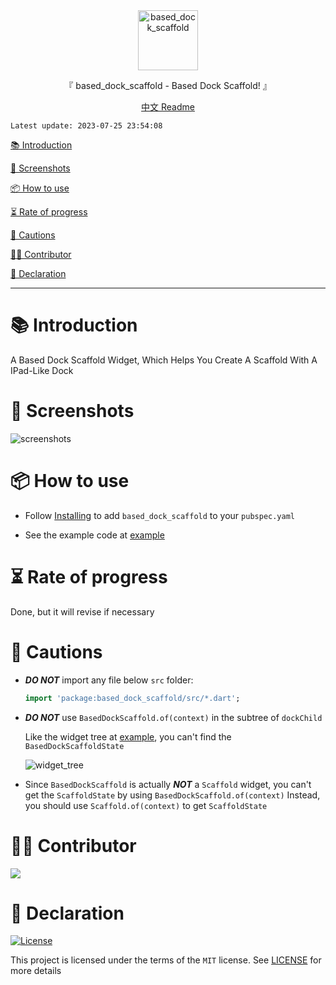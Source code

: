 <div align="center">
  <img id="based_dock_scaffold" width="96" alt="based_dock_scaffold" src="https://raw.githubusercontent.com/Cierra-Runis/based_dock_scaffold/master/.github/icon.svg">
  <p>『 based_dock_scaffold - Based Dock Scaffold! 』</p>
  <a href="https://github.com/Cierra-Runis/based_dock_scaffold/blob/master/README_zh.md">中文 Readme</a>
</div>

`Latest update: 2023-07-25 23:54:08`

[📚 Introduction](#-Introduction)

[📸 Screenshots](#-Screenshots)

[📦 How to use](#-How-to-use)

[⏳ Rate of progress](#-Rate-of-progress)

[📌 Cautions](#-Cautions)

[🧑‍💻 Contributor](#-Contributor)

[🔦 Declaration](#-Declaration)

---

# 📚 Introduction

A Based Dock Scaffold Widget, Which Helps You Create A Scaffold With A IPad-Like Dock

# 📸 Screenshots

![screenshots](https://raw.githubusercontent.com/Cierra-Runis/based_dock_scaffold/master/.github/screenshot.gif)

# 📦 How to use

- Follow [Installing](https://pub.dev/packages/based_dock_scaffold/install) to add `based_dock_scaffold` to your `pubspec.yaml`

- See the example code at [example](https://github.com/Cierra-Runis/based_dock_scaffold/blob/master/example/lib/main.dart)

# ⏳ Rate of progress

Done, but it will revise if necessary

# 📌 Cautions

- **_DO NOT_** import any file below `src` folder:

  ```dart
  import 'package:based_dock_scaffold/src/*.dart';
  ```

- **_DO NOT_** use `BasedDockScaffold.of(context)` in the subtree of `dockChild`

  Like the widget tree at [example](https://github.com/Cierra-Runis/based_dock_scaffold/blob/master/example/lib/main.dart), you can't find the `BasedDockScaffoldState`

  ![widget_tree](https://raw.githubusercontent.com/Cierra-Runis/based_dock_scaffold/master/.github/widget_tree.png)

- Since `BasedDockScaffold` is actually **_NOT_** a `Scaffold` widget,
  you can't get the `ScaffoldState` by using `BasedDockScaffold.of(context)`
  Instead, you should use `Scaffold.of(context)` to get `ScaffoldState`

# 🧑‍💻 Contributor

<a href="https://github.com/Cierra-Runis/based_dock_scaffold/graphs/contributors">
  <img src="https://contrib.rocks/image?repo=Cierra-Runis/based_dock_scaffold" />
</a>

# 🔦 Declaration

[![License](https://img.shields.io/github/license/Cierra-Runis/based_dock_scaffold)](https://github.com/Cierra-Runis/based_dock_scaffold/blob/master/LICENSE)

This project is licensed under the terms of the `MIT` license. See [LICENSE](https://github.com/Cierra-Runis/based_dock_scaffold/blob/master/LICENSE) for more details
